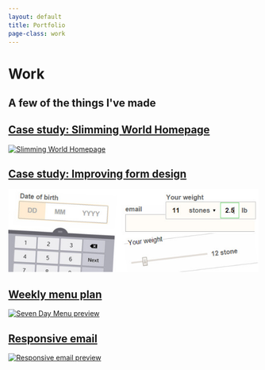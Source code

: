 ```yaml
---
layout: default
title: Portfolio
page-class: work
---
```




<h1 class="post--head__primary">Work</h1>
<h2 class="post--head__subhead">A few of the things I&#39;ve made</h2>


<section class="work__entry sw-home">
     <a href="/work/sw-homepage-2015/">
        <h2 class="work--index__header">Case study: Slimming World Homepage</h2>
        <img src="{{site.baseurl}}/assets/images/sw-homepage2015-thumb.jpg" alt="Slimming World Homepage" class="">
    </a>
</section>


<section class="work__entry better-forms">
     <a href="/work/better-form-inputs/">
        <h2 class="work--index__header">Case study: Improving form design</h2>
        <img src="better-form-inputs/form-cover.jpg" alt="Form preview" class="">
    </a>
</section>

<section class="work__entry sw-7day">
     <a href="sw-7day-menu.html">
        <h2 class="work--index__header">Weekly menu plan</h2>
        <img src="{{site.baseurl}}/assets/images/free-7day.jpg" alt="Seven Day Menu preview" class="">
    </a>
</section>

<section class="work__entry sw-resposive-email"> 
     <a href="responsive-email.html"> 
        <h2 class="work--index__header">Responsive email</h2>
        <img src="{{site.baseurl}}/assets/images/responsive-email.jpg" alt="Responsive email preview" class="">
    </a>
</section>

